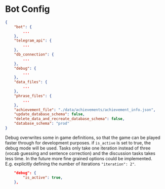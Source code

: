 # Bot Config

```json
{
    "bot": {
        ...
    },
    "telegram_api": {
        ...
    },
    "db_connection": {
        ...
    },
    "debug": {
        ...
    },
    "data_files": {
        ...
    },
    "phrase_files": {
        ...
    },
    "achievement_file": "./data/achievements/achievement_info.json",
    "update_database_schema": false,
    "delete_data_and_recreate_database_schema": false,
    "database_schema": "prod"
}
```

Debug overwrites some in game definitions, so that the game can be played faster through for development purposes.
if `is_active` is set to true, the debug mode will be used. Tasks only take one iteration instead of three (vocab guessing and sentence correction) and the discussion tasks takes less time. In the future more fine grained options could be implemented. E.g. explicitly defining the number of iterations `"iteration": 2"`.

```json
    "debug": {
        "is_active": true,
    },
```
